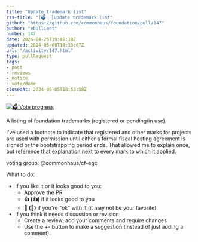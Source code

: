 ```yaml
---
title: "Update trademark list"
rss-title: "[🗳️  ]Update trademark list"
github: "https://github.com/commonhaus/foundation/pull/147"
author: "ebullient"
number: 147
date: 2024-04-25T19:46:10Z
updated: 2024-05-08T18:13:07Z
url: "/activity/147.html"
type: pullRequest
tags:
- post
- reviews
- notice
- vote/done
closedAt: 2024-05-05T18:53:58Z
---
```

[![🗳️ Vote progress](https://www.commonhaus.org/votes/commonhaus/foundation/147.svg)](https://github.com/commonhaus/foundation/pull/147#issuecomment-2093775675 "IC_kwDOKRPTI858zHs7")

A listing of foundation trademarks (registered or pending/in use).

I've used a footnote to indicate that registered and other marks for projects are used with permission until either a formal fiscal hosting agreement is signed or the bootstrapping period ends. That allowed me to explain once, but reference that explanation next to every mark to which it applied.

voting group: @commonhaus/cf-egc 

What to do: 
- If you like it or it looks good to you:
    - Approve the PR
    - **👍 (:+1:)** if it looks good to you
    - **👀 (:eyes:)** if you're "ok" with it (it may not be your favorite)
- If you think it needs discussion or revision
    - Create a review, add your comments and require changes
    - Use the +- button to make a suggestion (instead of just adding a comment). 
